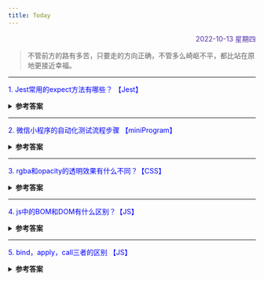 ```yaml
---
title: Today
---
```


<div align="right" style="color:#512DA8">2022-10-13 星期四</div> 

> 不管前方的路有多苦，只要走的方向正确，不管多么崎岖不平，都比站在原地更接近幸福。

<hr/>
<p style="color:blue">1. Jest常用的expect方法有哪些？ 【Jest】</p>
<details>
<summary><b>参考答案</b></summary>
<p>

- expect(a).toBe(b) 
- expect(a).toEqual(b) 
- expect(a).not.toBe(b)
- expect(a).toBeNull(b)
- expect(a).toBeUndefined()
- expect(a).toBeTruthy()
- expect(a).toBeFalsy()
- expect(a).toContain(b)

</p>
</details>

<hr/>
<p style="color:blue">2. 微信小程序的自动化测试流程步骤  【miniProgram】</p>
<details>
<summary><b>参考答案</b></summary>
<p>
小程序官方的`Automator`模块,提供了启动及连接开发者工具的方法。    

通过connect方法连接到开发工具后，通过 `miniProgram`、`Page` 、`Element`三个模块进行自动化测试。

[简单总结见这里](https://blog.liugezhou.online/032-%E5%B0%8F%E7%A8%8B%E5%BA%8F%E8%87%AA%E5%8A%A8%E5%8C%96%E6%B5%8B%E8%AF%95/)

</p>
</details>

<hr/>
<p style="color:blue">3. rgba和opacity的透明效果有什么不同？【CSS】</p>
<details>
<summary><b>参考答案</b></summary>
<p>

1. 定义
- opacity：取值0-1，0表示完全透明，1表示完全不透明；
- rgba：R表示红色，G表示绿色，B表示蓝色，A表示透明度，取值0-1，0表示完全透明，1表示完全不透明；
2. 区别： 
- opacity作用于元素以及元素内所有内容.    
- rgba（）只作用于元素的颜色或者背景图；    
即opacity会继承父元素的opacity属性，而RGBA设置的元素的后代元素不会继承其属性。

</p>
</details>

<hr/>
<p style="color:blue">4. js中的BOM和DOM有什么区别？【JS】 </p>

<details>
<summary><b>参考答案</b></summary>
<p>
javascript是由三部分构成，ECMAScript，DOM和BOM，根据宿主（浏览器）的不同，具体的表现形式也不尽相同

### BOM是浏览器对象模型 Browser Object Model
- BOM和浏览器关系密切。是浏览器的内置脚本语言。浏览器的很多东西可以通过JavaScript控制的，例如打开新窗口、打开新选项卡（标签页）、关闭页面，把网页设为主页，或加入收藏夹，等等
- BOM由于没有标准，不同的浏览器实现同一功能，可以需要不同的实现方式。对于上面说的功能，不同的浏览器的实现功能所需要的JavaScript代码可能不相同。
- 常用BOM对象:window、Screen、Cookie、XMLHttpRequest、Storage、History、Location、IndexDB、WebWorker等
### DOM是文档对象模型 Document Object Model
- DOM和文档有关，这里的文档指的是网页，也就是HTML文档。网页是由服务器发送给客户端浏览器的，无论用什么浏览器，接收到的HTML都是一样的，所以DOM和浏览器无关，它关注的是网页本身的内容。由于和浏览器关系不大，所以标准就好定了。
- DOM是W3C的标准.
- DOM的作用是将网页转为一个 JavaScript 对象，从而可以用脚本进行各种操作（比如增删内容）。     
浏览器会根据 DOM 模型，将结构化文档（比如 HTML 和 XML）解析成一系列的节点，再由这些节点组成一个树状结构（DOM Tree）。所有的节点和最终的树状结构，都有规范的对外接口。       
DOM 只是一个接口规范，可以用各种语言实现。所以严格地说，DOM 不是 JavaScript 语法的一部分，但是 DOM 操作是 JavaScript 最常见的任务，离开了 DOM，JavaScript 就无法控制网页。

</p>
</details>

<hr/>
<p style="color:blue">5. bind，apply，call三者的区别 【JS】</p>

<details>
<summary><b>参考答案</b></summary>
<p>

- 首先，bind，call，apply的作用都是用来改变this指向的。 
- apply方法接收两个参数，第一个参数是this的指向，第二个参数是函数接收的参数，已数组形式传入，且当第一个参数为null、undefined的时候，this默认指向window对象  
- call方法接收的第一个参数也是this的指向，后面传入的是一个参数列表，其他与apply相同。 
- bind和call方法相似，知识它改变this的指向后不会立即执行，而是返回一个永久改变this指向的函数。

</p>
</details>
